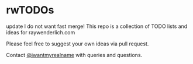 # rwTODOs


update
I do not want fast merge!
This repo is a collection of TODO lists and ideas for raywenderlich.com

Please feel free to suggest your own ideas via pull request.

Contact [@iwantmyrealname](https://twitter.com/iwantmyrealname) with queries and questions.
